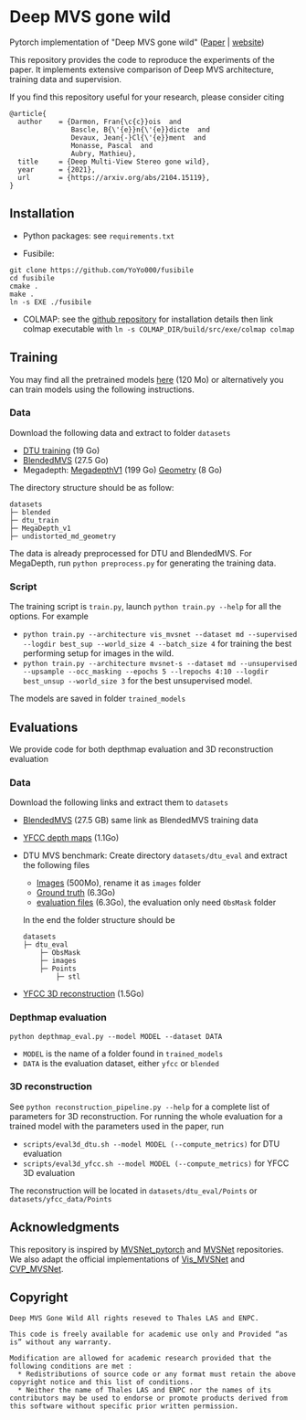 # Deep MVS gone wild

Pytorch implementation of "Deep MVS gone wild" ([Paper](https://arxiv.org/pdf/2104.15119) | [website](https://imagine.enpc.fr/~darmonf/wild_deep_mvs))

This repository provides the code to reproduce the experiments of the paper. It implements extensive comparison of Deep MVS architecture, training data and supervision.

If you find this repository useful for your research, please consider citing
```
@article{
  author    = {Darmon, Fran{\c{c}}ois  and
               Bascle, B{\'{e}}n{\'{e}}dicte  and
               Devaux, Jean{-}Cl{\'{e}}ment  and
               Monasse, Pascal  and
               Aubry, Mathieu},
  title     = {Deep Multi-View Stereo gone wild},
  year      = {2021},
  url       = {https://arxiv.org/abs/2104.15119},
}
```

## Installation

* Python packages: see `requirements.txt`

* Fusibile:
```shell
git clone https://github.com/YoYo000/fusibile 
cd fusibile
cmake .
make .
ln -s EXE ./fusibile
 ```

* COLMAP: see the [github repository](https://github.com/colmap/colmap) for installation details then link colmap executable with `ln -s COLMAP_DIR/build/src/exe/colmap colmap`

## Training

You may find all the pretrained models [here](https://drive.google.com/file/d/1HaQQQ9pkf5DuYQXffIrxoVCTpwLF5YdK/view?usp=sharing) (120 Mo) or alternatively you can train models using the following instructions.  

### Data
Download the following data and extract to folder `datasets` 

  * [DTU training](https://drive.google.com/file/d/1eDjh-_bxKKnEuz5h-HXS7EDJn59clx6V/view) (19 Go)
  * [BlendedMVS](https://1drv.ms/u/s!Ag8Dbz2Aqc81gVDgxb8MDGgoV74S?e=hJKlvV) (27.5 Go)
  * Megadepth: [MegadepthV1](https://www.cs.cornell.edu/projects/megadepth/dataset/Megadepth_v1/MegaDepth_v1.tar.gz) (199 Go)
[Geometry](https://drive.google.com/file/d/1UYXIS7U8iWzctwCzSQ5CcawK_M5NgZwu/view?usp=sharing) (8 Go)

The directory structure should be as follow:
```
datasets
├─ blended
├─ dtu_train
├─ MegaDepth_v1
├─ undistorted_md_geometry
```

The data is already preprocessed for DTU and BlendedMVS. For MegaDepth, run `python preprocess.py` for generating the training data.

### Script

The training script is `train.py`, launch `python train.py --help` for all the options. For example 

* `python train.py --architecture vis_mvsnet --dataset md --supervised --logdir best_sup --world_size 4 --batch_size 4` 
  for training the best performing setup for images in the wild.
* `python train.py --architecture mvsnet-s --dataset md --unsupervised --upsample --occ_masking --epochs 5 --lrepochs 4:10 --logdir best_unsup --world_size 3` for the best unsupervised model. 

The models are saved in folder `trained_models`

## Evaluations
We provide code for both depthmap evaluation and 3D reconstruction evaluation

### Data
Download the following links and extract them to `datasets`
  * [BlendedMVS](https://1drv.ms/u/s!Ag8Dbz2Aqc81gVDgxb8MDGgoV74S?e=hJKlvV) (27.5 GB) same link as BlendedMVS training data
  * [YFCC depth maps](https://drive.google.com/file/d/12mD0X3YIqsiMsX7jkUQ5-D38D_rojg4Q/view?usp=sharing) (1.1Go)
  * DTU MVS benchmark: Create directory `datasets/dtu_eval` and extract the following files
    * [Images](https://drive.google.com/file/d/135oKPefcPTsdtLRzoDAQtPpHuoIrpRI_/view) (500Mo), rename it as `images` folder
    * [Ground truth](http://roboimagedata2.compute.dtu.dk/data/MVS/Points.zip) (6.3Go)
    * [evaluation files](http://roboimagedata2.compute.dtu.dk/data/MVS/SampleSet.zip) (6.3Go), the evaluation only need `ObsMask` folder

    In the end the folder structure should be
    ```
    datasets
    ├─ dtu_eval
        ├─ ObsMask
        ├─ images
        ├─ Points
            ├─ stl
    ```
  * [YFCC 3D reconstruction](https://drive.google.com/file/d/1PCEYTPU4V7kXyGc-qfH5eNxQJIIcsWtq/view?usp=sharing) (1.5Go)

  
### Depthmap evaluation
`python depthmap_eval.py --model MODEL --dataset DATA` 
* `MODEL` is the name of a folder found in `trained_models`
* `DATA` is the evaluation dataset, either `yfcc` or `blended`

### 3D reconstruction

See `python reconstruction_pipeline.py --help` for a complete list of parameters for 3D reconstruction.
For running the whole evaluation for a trained model with the parameters used in the paper, run
* `scripts/eval3d_dtu.sh --model MODEL (--compute_metrics)` for DTU evaluation
* `scripts/eval3d_yfcc.sh --model MODEL (--compute_metrics)` for YFCC 3D evaluation

The reconstruction will be located in `datasets/dtu_eval/Points` or `datasets/yfcc_data/Points`

## Acknowledgments

This repository is inspired by [MVSNet_pytorch](https://github.com/xy-guo/MVSNet_pytorch) and [MVSNet](https://github.com/YoYo000/MVSNet)
repositories. We also adapt the official implementations of [Vis_MVSNet](https://github.com/jzhangbs/Vis-MVSNet) and [CVP_MVSNet](https://github.com/JiayuYANG/CVP-MVSNet).

## Copyright

```
Deep MVS Gone Wild All rights reseved to Thales LAS and ENPC.

This code is freely available for academic use only and Provided “as is” without any warranty.

Modification are allowed for academic research provided that the following conditions are met :
  * Redistributions of source code or any format must retain the above copyright notice and this list of conditions.
  * Neither the name of Thales LAS and ENPC nor the names of its contributors may be used to endorse or promote products derived from this software without specific prior written permission.
```
 
